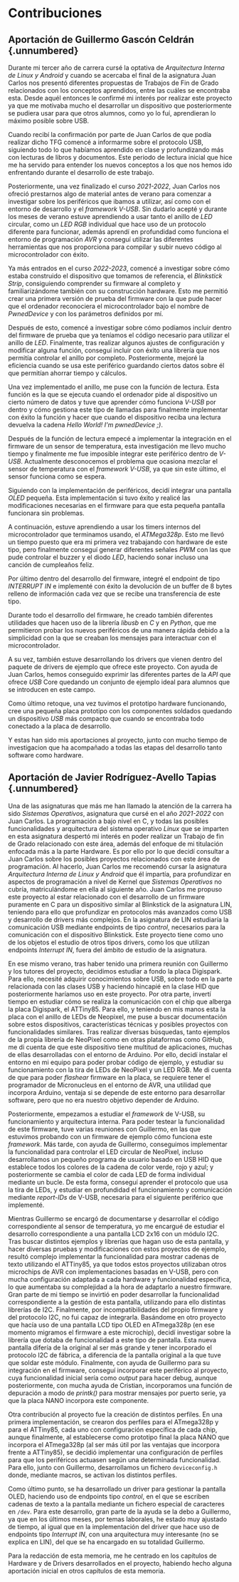 <!-- Leave a blank line before the title -->

# Contribuciones

## Aportación de Guillermo Gascón Celdrán {.unnumbered}

Durante mi tercer año de carrera cursé la optativa de *Arquitectura Interna de Linux y Android* y cuando se acercaba el final de la asignatura Juan Carlos nos presentó diferentes propuestas de Trabajos de Fin de Grado relacionados con los conceptos aprendidos, entre las cuáles se encontraba esta. Desde aquél entonces le confirmé mi interés por realizar este proyecto ya que me motivaba mucho el desarrollar un dispositivo que posteriormente se pudiera usar para que otros alumnos, como yo lo fuí, aprendieran lo máximo posible sobre USB.

Cuando recibí la confirmación por parte de Juan Carlos de que podía realizar dicho TFG comencé a informarme sobre el protocolo USB, siguiendo todo lo que habíamos aprendido en clase y profundizando más con lecturas de libros y documentos. Este periodo de lectura inicial que hice me ha servido para entender los nuevos conceptos a los que nos hemos ido enfrentando durante el desarrollo de este trabajo.

Posteriormente, una vez finalizado el curso *2021-2022*, Juan Carlos nos ofreció prestarnos algo de material antes de verano para comenzar a investigar sobre los periféricos que ibamos a utilizar, así como con el entorno de desarrollo y el *framework V-USB*. Sin dudarlo acepté y durante los meses de verano estuve aprendiendo a usar tanto el anillo de *LED* circular, como un *LED RGB* individual que hace uso de un protocolo diferente para funcionar, además aprendí en profundidad como funciona el entorno de programación *AVR* y conseguí utilizar las diferentes herramientas que nos proporciona para compilar y subir nuevo código al microcontrolador con éxito.

Ya más entrados en el curso *2022-2023*, comencé a investigar sobre cómo estaba construido el dispositivo que tomamos de referencia, el *Blinkstick Strip*, consiguiendo comprender su firmware al completo y familiarizándome también con su construcción hardware. Esto me permitió crear una primera versión de prueba del firmware con la que pude hacer que el ordenador reconociera el microcontrolador bajo el nombre de *PwnedDevice* y con los parámetros definidos por mí.

Después de esto, comencé a investigar sobre cómo podíamos incluir dentro del firmware de prueba que ya teníamos el código necesario para utilizar el anillo de *LED*. Finalmente, tras realizar algunos ajustes de configuración y modificar alguna función, conseguí incluir con éxito una librería que nos permitía controlar el anillo por completo. Posteriormente, mejoré la eficiencia cuando se usa este periférico guardando ciertos datos sobre él que permitían ahorrar tiempo y cálculos.

Una vez implementado el anillo, me puse con la función de lectura. Esta función es la que se ejecuta cuando el ordenador pide al dispositivo un cierto número de datos y tuve que aprender cómo funciona *V-USB* por dentro y cómo gestiona este tipo de llamadas para finalmente implementar con éxito la función y hacer que cuando el dispositivo reciba una lectura devuelva la cadena *Hello World! I'm pwnedDevice ;)*.

Después de la función de lectura empecé a implementar la integración en el firmware de un sensor de temperatura, esta investigación me llevo mucho tiempo y finalmente me fue imposible integrar este periférico dentro de *V-USB*. Actualmente desconocemos el problema que ocasiona mezclar el sensor de temperatura con el *framework V-USB*, ya que sin este último, el sensor funciona como se espera.

Siguiendo con la implementación de periféricos, decidí integrar una pantalla *OLED* pequeña. Esta implementación si tuvo éxito y realicé las modificaciones necesarias en el firmware para que esta pequeña pantalla funcionara sin problemas.

A continuación, estuve aprendiendo a usar los timers internos del microcontrolador que terminamos usando, el *ATMega328p*. Esto me llevó un tiempo puesto que era mi primera vez trabajando con hardware de este tipo, pero finalmente conseguí generar diferentes señales *PWM* con las que pude controlar el buzzer y el diodo *LED*, haciendo sonar incluso una canción de cumpleaños feliz.

Por último dentro del desarrollo del firmware, integré el endpoint de tipo *INTERRUPT IN* e implementé con éxito la devolución de un buffer de 8 bytes relleno de información cada vez que se recibe una transferencia de este tipo.

Durante todo el desarrollo del firmware, he creado también diferentes utilidades que hacen uso de la librería *libusb* en *C* y en *Python*, que me permitieron probar los nuevos periféricos de una manera rápida debido a la simplicidad con la que se creaban los mensajes para interactuar con el microcontrolador.

A su vez, también estuve desarrollando los drivers que vienen dentro del paquete de drivers de ejemplo que ofrece este proyecto. Con ayuda de Juan Carlos, hemos conseguido exprimir las diferentes partes de la *API* que ofrece *USB* Core quedando un conjunto de ejemplo ideal para alumnos que se introducen en este campo.

Como último retoque, una vez tuvimos el prototipo hardware funcionando, cree una pequeña placa prototipo con los componentes soldados quedando un dispositivo *USB* más compacto que cuando se encontraba todo conectado a la placa de desarrollo.

Y estas han sido mis aportaciones al proyecto, junto con mucho tiempo de investigacion que ha acompañado a todas las etapas del desarrollo tanto software como hardware.


## Aportación de Javier Rodríguez-Avello Tapias {.unnumbered}

Una de las asignaturas que más me han llamado la atención de la carrera ha sido *Sistemas Operativos*, asignatura que cursé en el año *2021-2022* con Juan Carlos. La programación a bajo nivel en C, y todas las posibles funcionalidades y arquitectura del sistema operativo *Linux* que se imparten en esta asignatura despertó mi interés en poder realizar un Trabajo de fin de Grado relacionado con este área, además del enfoque de mi titulación enfocada más a la parte Hardware. Es por ello por lo que decidí consultar a Juan Carlos sobre los posibles proyectos relacionados con este área de programación. Al hacerlo, Juan Carlos me recomendó cursar la asignatura *Arquitectura Interna de Linux y Android* que él impartía, para profundizar en aspectos de programación a nivel de Kernel que *Sistemas Operativos* no cubría, matriculándome en ella al siguiente año. Juan Carlos me propuso este proyecto al estar relacionado con el desarrollo de un firmware puramente en C para un dispositivo similar al Blinkstick de la asignatura LIN, teniendo para ello que profundizar en protocolos más avanzados como USB y desarrollo de drivers más complejos. En la asignatura de LIN estudiaría la comunicación USB mediante endpoints de tipo *control*, necesarios para la comunicación con el dispositivo Blinkstick. Este proyecto tiene como uno de los objetos el estudio de otros tipos drivers, como los que utilizan endpoints *Interrupt* *IN*, fuera del ámbito de estudio de la asignatura.

En ese mismo verano, tras haber tenido una primera reunión con Guillermo y los tutores del proyecto, decidimos estudiar a fondo la placa Digispark. Para ello, necesité adquirir conocimientos sobre USB, sobre todo en la parte relacionada con las clases USB y haciendo hincapié en la clase HID que posteriormente haríamos uso en este proyecto. Por otra parte, invertí tiempo en estudiar cómo se realiza la comunicación con el chip que alberga la placa Digispark, el ATTiny85. Para ello, y teniendo en mis manos esta la placa con el anillo de LEDs de Neopixel, me puse a buscar documentación sobre estos dispositivos, características técnicas y posibles proyectos con funcionalidades similares. Tras realizar diversas búsquedas, tanto ejemplos de la propia librería de NeoPixel como en otras plataformas como GitHub, me di cuenta de que este dispositivo tiene multitud de aplicaciones, muchas de ellas desarrolladas con el entorno de Arduino. Por ello, decidí instalar el entorno en mi equipo para poder probar código de ejemplo, y estudiar su funcionamiento con la tira de LEDs de NeoPixel y un LED RGB. Me di cuenta de que para poder *flashear* firmware en la placa, se requiere tener el programador de Micronucleus en el entorno de AVR, una utilidad que incorpora Arduino, ventaja si se depende de este entorno para desarrollar software, pero que no era nuestro objetivo depender de Arduino. 

Posteriormente, empezamos a estudiar el *framework* de V-USB, su funcionamiento y arquitectura interna. Para poder testear la funcionalidad de este firmware, tuve varias reuniones con Guillermo, en las que estuvimos probando con un firmware de ejemplo cómo funciona este *framework*. Más tarde, con ayuda de Guillermo, conseguimos implementar la funcionalidad para controlar el LED circular de NeoPixel, incluso desarrollamos un pequeño programa de usuario basado en USB HID que establece todos los colores de la cadena de color verde, rojo y azul; y posteriormente se cambia el color de cada LED de forma individual mediante un bucle. De esta forma, conseguí aprender el protocolo que usa la tira de LEDs, y estudiar en profundidad el funcionamiento y comunicación mediante *report-IDs* de V-USB, necesaria para el siguiente periférico que implementé.

Mientras Guillermo se encargó de documentarse y desarrollar el código correspondiente al sensor de temperatura, yo me encargué de estudiar el desarrollo correspondiente a una pantalla LCD 2x16 con un módulo I2C. Tras buscar distintos ejemplos y librerías que hagan uso de esta pantalla, y hacer diversas pruebas y modificaciones con estos proyectos de ejemplo, resultó complejo implementar la funcionalidad para mostrar cadenas de texto utilizando el ATTiny85, ya que todos estos proyectos utilizaban otros microchips de AVR con implementaciones basadas en V-USB, pero con mucha configuración adaptada a cada hardware y funcionalidad específica, lo que aumentaba su complejidad a la hora de adaptarlo a nuestro firmware. Gran parte de mi tiempo se invirtió en poder desarrollar la funcionalidad correspondiente a la gestión de esta pantalla, utilizando para ello distintas librerías de I2C. Finalmente, por incompatibilidades del propio firmware y del protocolo I2C, no fui capaz de integrarla. Basándome en otro proyecto que hacía uso de una pantalla LCD tipo OLED en ATmega328p (en ese momento migramos el firmware a este microchip), decidí investigar sobre la librería que dotaba de funcionalidad a este tipo de pantalla. Esta nueva pantalla difería de la original al ser más grande y tener incorporado el protocolo I2C de fábrica, a diferencia de la pantalla original a la que tuve que soldar este módulo. Finalmente, con ayuda de Guillermo para su integración en el firmware, conseguí incorporar este periférico al proyecto, cuya funcionalidad inicial sería como *output* para hacer debug, aunque posteriormente, con mucha ayuda de Cristian, incorporamos una función de depuración a modo de *printk()* para mostrar mensajes por puerto serie, ya que la placa NANO incorpora este componente. 

Otra contribución al proyecto fue la creación de distintos perfiles. En una primera implementación, se crearon dos perfiles para el ATmega328p y para el ATTiny85, cada uno con configuración específica de cada chip, aunque finalmente, al establecerse como prototipo final la placa NANO que incorpora el ATmega328p (al ser más útil por las ventajas que incorpora frente a ATTiny85), se decidió implementar una configuración de perfiles para que los periféricos actuasen según una determinada funcionalidad. Para ello, junto con Guillermo, desarrollamos un fichero `deviceconfig.h` donde, mediante macros, se activan los distintos perfiles.

Como último punto, se ha desarrollado un driver para gestionar la pantalla OLED, haciendo uso de endpoints tipo *control*, en el que se escriben cadenas de texto a la pantalla mediante un fichero especial de caracteres en `/dev`. Para este desarrollo, gran parte de la ayuda se la debo a Guillermo, ya que en los últimos meses, por temas laborales, he estado muy ajustado de tiempo, al igual que en la implementación del driver que hace uso de endpoints tipo *Interrupt* *IN*, con una arquitectura muy interesante (no se explica en LIN), del que se ha encargado en su totalidad Guillermo.

Para la redacción de esta memoria, me he centrado en los capítulos de Hardware y de Drivers desarrollados en el proyecto, habiendo hecho alguna aportación inicial en otros capítulos de esta memoria.
